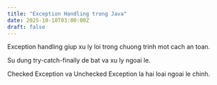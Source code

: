 ```yaml
---
title: "Exception Handling trong Java"
date: 2025-10-10T03:00:00Z
draft: false
---
```


Exception handling giup xu ly loi trong chuong trinh mot cach an toan.

Su dung try-catch-finally de bat va xu ly ngoai le.

Checked Exception va Unchecked Exception la hai loai ngoai le chinh.
